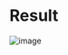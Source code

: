 <h1> Result </h1>

![image](https://user-images.githubusercontent.com/32474027/114119493-bd145c80-9925-11eb-9392-163f170038a1.png)
